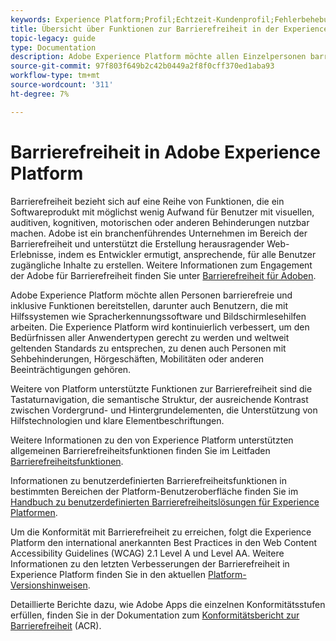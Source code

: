 ```yaml
---
keywords: Experience Platform;Profil;Echtzeit-Kundenprofil;Fehlerbehebung;API;Einheitliches Profil;Einheitliches Profil;Profil;RTCP;XDM-Diagramme
title: Übersicht über Funktionen zur Barrierefreiheit in der Experience Platform
topic-legacy: guide
type: Documentation
description: Adobe Experience Platform möchte allen Einzelpersonen barrierefreie und inklusive Funktionen bieten.
source-git-commit: 97f803f649b2c42b0449a2f8f0cff370ed1aba93
workflow-type: tm+mt
source-wordcount: '311'
ht-degree: 7%

---
```



# Barrierefreiheit in Adobe Experience Platform

Barrierefreiheit bezieht sich auf eine Reihe von Funktionen, die ein Softwareprodukt mit möglichst wenig Aufwand für Benutzer mit visuellen, auditiven, kognitiven, motorischen oder anderen Behinderungen nutzbar machen. Adobe ist ein branchenführendes Unternehmen im Bereich der Barrierefreiheit und unterstützt die Erstellung herausragender Web-Erlebnisse, indem es Entwickler ermutigt, ansprechende, für alle Benutzer zugängliche Inhalte zu erstellen. Weitere Informationen zum Engagement der Adobe für Barrierefreiheit finden Sie unter [Barrierefreiheit für Adoben](https://www.adobe.com/accessibility.html).

Adobe Experience Platform möchte allen Personen barrierefreie und inklusive Funktionen bereitstellen, darunter auch Benutzern, die mit Hilfssystemen wie Spracherkennungssoftware und Bildschirmlesehilfen arbeiten. Die Experience Platform wird kontinuierlich verbessert, um den Bedürfnissen aller Anwendertypen gerecht zu werden und weltweit geltenden Standards zu entsprechen, zu denen auch Personen mit Sehbehinderungen, Hörgeschäften, Mobilitäten oder anderen Beeinträchtigungen gehören.

Weitere von Platform unterstützte Funktionen zur Barrierefreiheit sind die Tastaturnavigation, die semantische Struktur, der ausreichende Kontrast zwischen Vordergrund- und Hintergrundelementen, die Unterstützung von Hilfstechnologien und klare Elementbeschriftungen.

Weitere Informationen zu den von Experience Platform unterstützten allgemeinen Barrierefreiheitsfunktionen finden Sie im Leitfaden [Barrierefreiheitsfunktionen](features.md).

Informationen zu benutzerdefinierten Barrierefreiheitsfunktionen in bestimmten Bereichen der Platform-Benutzeroberfläche finden Sie im [Handbuch zu benutzerdefinierten Barrierefreiheitslösungen für Experience Platformen](custom.md).

Um die Konformität mit Barrierefreiheit zu erreichen, folgt die Experience Platform den international anerkannten Best Practices in den Web Content Accessibility Guidelines (WCAG) 2.1 Level A und Level AA. Weitere Informationen zu den letzten Verbesserungen der Barrierefreiheit in Experience Platform finden Sie in den aktuellen [Platform-Versionshinweisen](../release-notes/latest/latest.md).

Detaillierte Berichte dazu, wie Adobe Apps die einzelnen Konformitätsstufen erfüllen, finden Sie in der Dokumentation zum [Konformitätsbericht zur Barrierefreiheit](https://www.adobe.com/accessibility/compliance.html) (ACR).